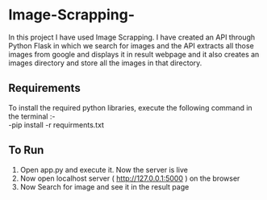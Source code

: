 # Image-Scrapping-
In this project I have used Image Scrapping. I have created an API through Python Flask in  which we search for images and the API extracts all those images from google and displays it in result webpage and it also creates an images directory and store all the images in that directory.

## Requirements

To install the required python libraries, execute the following command in the terminal :-  
-pip install -r requirments.txt

## To Run

1. Open app.py and execute it. Now the server is live
2. Now open localhost server ( http://127.0.0.1:5000 ) on the browser
3. Now Search for image and see it in the result page

